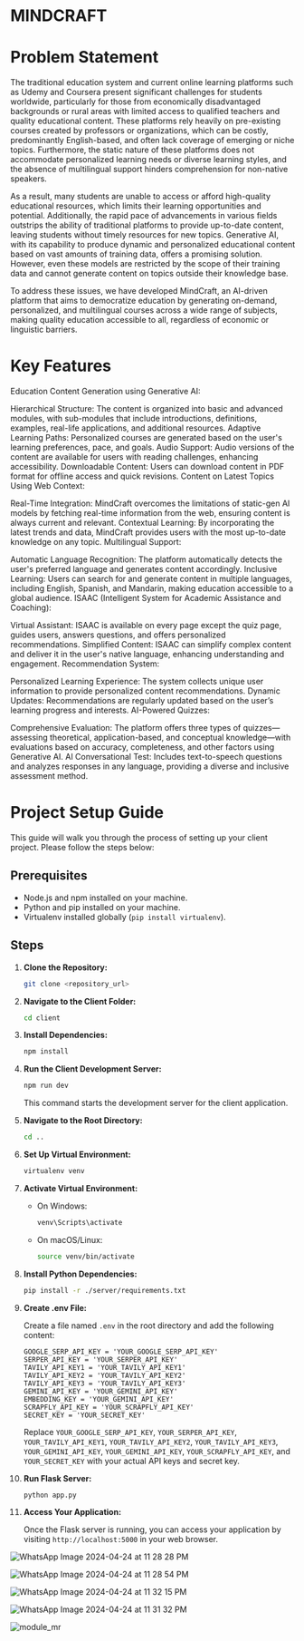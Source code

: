 # MINDCRAFT

# Problem Statement
The traditional education system and current online learning platforms such as Udemy and Coursera present significant challenges for students worldwide, particularly for those from economically disadvantaged backgrounds or rural areas with limited access to qualified teachers and quality educational content. These platforms rely heavily on pre-existing courses created by professors or organizations, which can be costly, predominantly English-based, and often lack coverage of emerging or niche topics. Furthermore, the static nature of these platforms does not accommodate personalized learning needs or diverse learning styles, and the absence of multilingual support hinders comprehension for non-native speakers.

As a result, many students are unable to access or afford high-quality educational resources, which limits their learning opportunities and potential. Additionally, the rapid pace of advancements in various fields outstrips the ability of traditional platforms to provide up-to-date content, leaving students without timely resources for new topics. Generative AI, with its capability to produce dynamic and personalized educational content based on vast amounts of training data, offers a promising solution. However, even these models are restricted by the scope of their training data and cannot generate content on topics outside their knowledge base.

To address these issues, we have developed MindCraft, an AI-driven platform that aims to democratize education by generating on-demand, personalized, and multilingual courses across a wide range of subjects, making quality education accessible to all, regardless of economic or linguistic barriers.

# Key Features
Education Content Generation using Generative AI:

Hierarchical Structure: The content is organized into basic and advanced modules, with sub-modules that include introductions, definitions, examples, real-life applications, and additional resources.
Adaptive Learning Paths: Personalized courses are generated based on the user's learning preferences, pace, and goals.
Audio Support: Audio versions of the content are available for users with reading challenges, enhancing accessibility.
Downloadable Content: Users can download content in PDF format for offline access and quick revisions.
Content on Latest Topics Using Web Context:

Real-Time Integration: MindCraft overcomes the limitations of static-gen AI models by fetching real-time information from the web, ensuring content is always current and relevant.
Contextual Learning: By incorporating the latest trends and data, MindCraft provides users with the most up-to-date knowledge on any topic.
Multilingual Support:

Automatic Language Recognition: The platform automatically detects the user's preferred language and generates content accordingly.
Inclusive Learning: Users can search for and generate content in multiple languages, including English, Spanish, and Mandarin, making education accessible to a global audience.
ISAAC (Intelligent System for Academic Assistance and Coaching):

Virtual Assistant: ISAAC is available on every page except the quiz page, guides users, answers questions, and offers personalized recommendations.
Simplified Content: ISAAC can simplify complex content and deliver it in the user's native language, enhancing understanding and engagement.
Recommendation System:

Personalized Learning Experience: The system collects unique user information to provide personalized content recommendations.
Dynamic Updates: Recommendations are regularly updated based on the user’s learning progress and interests.
AI-Powered Quizzes:

Comprehensive Evaluation: The platform offers three types of quizzes—assessing theoretical, application-based, and conceptual knowledge—with evaluations based on accuracy, completeness, and other factors using Generative AI.
AI Conversational Test: Includes text-to-speech questions and analyzes responses in any language, providing a diverse and inclusive assessment method.


# Project Setup Guide

This guide will walk you through the process of setting up your client project. Please follow the steps below:

## Prerequisites

- Node.js and npm installed on your machine.
- Python and pip installed on your machine.
- Virtualenv installed globally (`pip install virtualenv`).

## Steps

1. **Clone the Repository:**

    ```bash
    git clone <repository_url>
    ```

2. **Navigate to the Client Folder:**

    ```bash
    cd client
    ```

3. **Install Dependencies:**

    ```bash
    npm install
    ```

4. **Run the Client Development Server:**

    ```bash
    npm run dev
    ```

    This command starts the development server for the client application.

5. **Navigate to the Root Directory:**

    ```bash
    cd ..
    ```

6. **Set Up Virtual Environment:**

    ```bash
    virtualenv venv
    ```

7. **Activate Virtual Environment:**

    - On Windows:

        ```bash
        venv\Scripts\activate
        ```

    - On macOS/Linux:

        ```bash
        source venv/bin/activate
        ```

8. **Install Python Dependencies:**

    ```bash
    pip install -r ./server/requirements.txt
    ```

9. **Create .env File:**

    Create a file named `.env` in the root directory and add the following content:

    ```plaintext
    GOOGLE_SERP_API_KEY = 'YOUR_GOOGLE_SERP_API_KEY'
    SERPER_API_KEY = 'YOUR_SERPER_API_KEY'
    TAVILY_API_KEY1 = 'YOUR_TAVILY_API_KEY1'
    TAVILY_API_KEY2 = 'YOUR_TAVILY_API_KEY2'
    TAVILY_API_KEY3 = 'YOUR_TAVILY_API_KEY3'
    GEMINI_API_KEY = 'YOUR_GEMINI_API_KEY'
    EMBEDDING_KEY = 'YOUR_GEMINI_API_KEY'
    SCRAPFLY_API_KEY = 'YOUR_SCRAPFLY_API_KEY'
    SECRET_KEY = 'YOUR_SECRET_KEY'
    ```

    Replace `YOUR_GOOGLE_SERP_API_KEY`, `YOUR_SERPER_API_KEY`, `YOUR_TAVILY_API_KEY1`, `YOUR_TAVILY_API_KEY2`, `YOUR_TAVILY_API_KEY3`, `YOUR_GEMINI_API_KEY`, `YOUR_GEMINI_API_KEY`, `YOUR_SCRAPFLY_API_KEY`, and `YOUR_SECRET_KEY` with your actual API keys and secret key.

10. **Run Flask Server:**

    ```bash
    python app.py
    ```

11. **Access Your Application:**


    Once the Flask server is running, you can access your application by visiting `http://localhost:5000` in your web browser.

    
    
![WhatsApp Image 2024-04-24 at 11 28 28 PM](https://github.com/Mehekjain05/MindCraft/assets/85340069/652d6648-4c39-47e8-b1e2-8929abf7334c)



![WhatsApp Image 2024-04-24 at 11 28 54 PM](https://github.com/Mehekjain05/MindCraft/assets/85340069/b48491bc-9aa1-4b84-8912-a30fd904ef24)



![WhatsApp Image 2024-04-24 at 11 32 15 PM](https://github.com/Mehekjain05/MindCraft/assets/85340069/6dea0ee7-5798-4353-a54f-b9398c4a5e13)



![WhatsApp Image 2024-04-24 at 11 31 32 PM](https://github.com/Mehekjain05/MindCraft/assets/85340069/3ea0ddd7-0bff-4e41-b144-89d74c8a6fc8)


![module_mr](https://github.com/user-attachments/assets/45fdc250-d96e-4668-8762-d529a32c5740)

